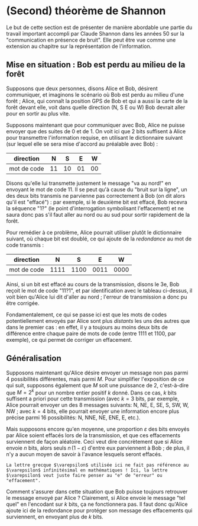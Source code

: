 # (Second) théorème de Shannon

Le but de cette section est de présenter de manière abordable une partie du travail important accompli par Claude Shannon dans les années 50 sur la "communication en présence de bruit". Elle peut être vue comme une extension au chapitre sur la représentation de l'information.

## Mise en situation : Bob est perdu au milieu de la forêt

Supposons que deux personnes, disons Alice et Bob, désirent communiquer, et imaginons le scénario où Bob est perdu au milieu d'une forêt ; Alice, qui connaît la position GPS de Bob et qui a aussi la carte de la forêt devant elle, voit dans quelle direction (N, S E ou W) Bob devrait aller pour en sortir au plus vite.

Supposons maintenant que pour communiquer avec Bob, Alice ne puisse envoyer que des suites de 0 et de 1. On voit ici que 2 bits suffisent à Alice pour transmettre l'information requise, en utilisant le dictionnaire suivant (sur lequel elle se sera mise d'accord au préalable avec Bob) :

direction   | N | S | E | W |
------------|---|---|---|---|
mot de code |11 |10 |01 |00 |

Disons qu'elle lui transmette justement le message "va au nord!" en envoyant le mot de code 11. Il se peut qu'à cause du "bruit sur la ligne", un des deux bits transmis ne parvienne pas correctement à Bob (on dit alors qu'il est "effacé") : par exemple, si le deuxième bit est effacé, Bob recevra la séquence "1?" (le point d'interrogation symbolisant l'effacement) et ne saura donc pas s'il faut aller au nord ou au sud pour sortir rapidement de la forêt.

Pour remédier à ce problème, Alice pourrait utiliser plutôt le dictionnaire suivant, où chaque bit est doublé, ce qui ajoute de la *redondance* au mot de code transmis :

direction   | N | S | E | W |
------------|---|---|---|---|
mot de code |1111 |1100 |0011 |0000 |

Ainsi, si un bit est effacé au cours de la transmission, disons le 3e, Bob reçoit le mot de code "11?1", et par identification avec le tableau ci-dessus, il voit bien qu'Alice lui dit d'aller au nord ; l'erreur de transmission a donc pu être corrigée.

Fondamentalement, ce qui se passe ici est que les mots de codes potentiellement envoyés par Alice sont plus *distants* les uns des autres que dans le premier cas : en effet, il y a toujours au moins deux bits de différence entre chaque paire de mots de code (entre 1111 et 1100, par exemple), ce qui permet de corriger un effacement.

## Généralisation

Supposons maintenant qu'Alice désire envoyer un message non pas parmi 4 possibilités différentes, mais parmi $M$. Pour simplifier l'exposition de ce qui suit, supposons également que $M$ soit une puissance de 2, c'est-à-dire que $M=2^k$ pour un nombre entier positif $k$ donné. Dans ce cas, $k$ bits suffisent a priori pour cette transmission (avec $k=3$ bits, par exemple, Alice pourrait envoyer un des 8 messages suivants: N, NE, E, SE, S, SW, W, NW ; avec $k=4$ bits, elle pourrait envoyer une information encore plus précise parmi 16 possibilités: N, NNE, NE, ENE, E, etc.).

Mais  supposons encore qu'en moyenne, une proportion $\varepsilon$ des bits envoyés par Alice soient effacés lors de la transmission, et que ces effacements surviennent de façon aléatoire. Ceci veut dire concrètement que si Alice envoie $n$ bits, alors seuls $n \, (1-\varepsilon)$ d'entre eux parviennent à Bob ; de plus, il n'y a aucun moyen de savoir à l'avance lesquels seront effacés.

```{admonition} Remarque
La lettre grecque $\varepsilon$ utilisée ici ne fait pas référence au $\varepsilon$ infinitésimal en mathématiques ! Ici, la lettre $\varepsilon$ veut juste faire penser au "e" de "erreur" ou "effacement".
```

Comment s'assurer dans cette situation que Bob puisse toujours retrouver le message envoyé par Alice ? Clairement, si Alice envoie le message "tel quel" en l'encodant sur $k$ bits, ça ne fonctionnera pas. Il faut donc qu'Alice ajoute ici de la redondance pour protéger son message des effacements qui surviennent, en envoyant plus de $k$ bits.